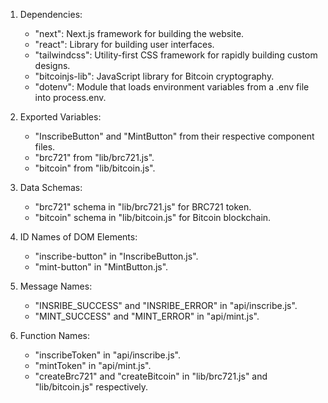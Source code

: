 1. Dependencies: 
   - "next": Next.js framework for building the website.
   - "react": Library for building user interfaces.
   - "tailwindcss": Utility-first CSS framework for rapidly building custom designs.
   - "bitcoinjs-lib": JavaScript library for Bitcoin cryptography.
   - "dotenv": Module that loads environment variables from a .env file into process.env.

2. Exported Variables:
   - "InscribeButton" and "MintButton" from their respective component files.
   - "brc721" from "lib/brc721.js".
   - "bitcoin" from "lib/bitcoin.js".

3. Data Schemas:
   - "brc721" schema in "lib/brc721.js" for BRC721 token.
   - "bitcoin" schema in "lib/bitcoin.js" for Bitcoin blockchain.

4. ID Names of DOM Elements:
   - "inscribe-button" in "InscribeButton.js".
   - "mint-button" in "MintButton.js".

5. Message Names:
   - "INSRIBE_SUCCESS" and "INSRIBE_ERROR" in "api/inscribe.js".
   - "MINT_SUCCESS" and "MINT_ERROR" in "api/mint.js".

6. Function Names:
   - "inscribeToken" in "api/inscribe.js".
   - "mintToken" in "api/mint.js".
   - "createBrc721" and "createBitcoin" in "lib/brc721.js" and "lib/bitcoin.js" respectively.